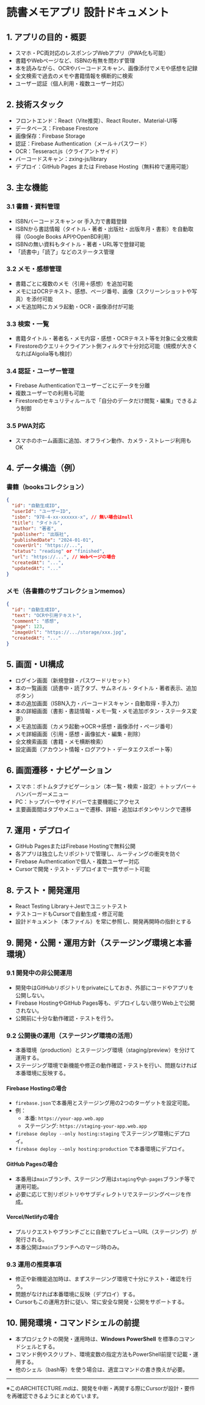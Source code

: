 # 読書メモアプリ 設計ドキュメント

## 1. アプリの目的・概要
- スマホ・PC両対応のレスポンシブWebアプリ（PWA化も可能）
- 書籍やWebページなど、ISBNの有無を問わず管理
- 本を読みながら、OCRやバーコードスキャン、画像添付でメモや感想を記録
- 全文検索で過去のメモや書籍情報を横断的に検索
- ユーザー認証（個人利用・複数ユーザー対応）

## 2. 技術スタック
- フロントエンド：React（Vite推奨）、React Router、Material-UI等
- データベース：Firebase Firestore
- 画像保存：Firebase Storage
- 認証：Firebase Authentication（メール＋パスワード）
- OCR：Tesseract.js（クライアントサイド）
- バーコードスキャン：zxing-js/library
- デプロイ：GitHub Pages または Firebase Hosting（無料枠で運用可能）

## 3. 主な機能
### 3.1 書籍・資料管理
- ISBNバーコードスキャン or 手入力で書籍登録
- ISBNから書誌情報（タイトル・著者・出版社・出版年月・書影）を自動取得（Google Books APIやOpenBD利用）
- ISBNの無い資料もタイトル・著者・URL等で登録可能
- 「読書中」「読了」などのステータス管理

### 3.2 メモ・感想管理
- 書籍ごとに複数のメモ（引用＋感想）を追加可能
- メモにはOCRテキスト、感想、ページ番号、画像（スクリーンショットや写真）を添付可能
- メモ追加時にカメラ起動・OCR・画像添付が可能

### 3.3 検索・一覧
- 書籍タイトル・著者名・メモ内容・感想・OCRテキスト等を対象に全文検索
- Firestoreのクエリ＋クライアント側フィルタで十分対応可能（規模が大きくなればAlgolia等も検討）

### 3.4 認証・ユーザー管理
- Firebase Authenticationでユーザーごとにデータを分離
- 複数ユーザーでの利用も可能
- Firestoreのセキュリティルールで「自分のデータだけ閲覧・編集」できるよう制御

### 3.5 PWA対応
- スマホのホーム画面に追加、オフライン動作、カメラ・ストレージ利用もOK

## 4. データ構造（例）
### 書籍（booksコレクション）
```json
{
  "id": "自動生成ID",
  "userId": "ユーザーID",
  "isbn": "978-4-xx-xxxxxx-x", // 無い場合はnull
  "title": "タイトル",
  "author": "著者",
  "publisher": "出版社",
  "publishedDate": "2024-01-01",
  "coverUrl": "https://...",
  "status": "reading" or "finished",
  "url": "https://...", // Webページの場合
  "createdAt": "...",
  "updatedAt": "..."
}
```

### メモ（各書籍のサブコレクションmemos）
```json
{
  "id": "自動生成ID",
  "text": "OCRや引用テキスト",
  "comment": "感想",
  "page": 123,
  "imageUrl": "https://.../storage/xxx.jpg",
  "createdAt": "..."
}
```

## 5. 画面・UI構成
- ログイン画面（新規登録・パスワードリセット）
- 本の一覧画面（読書中・読了タブ、サムネイル・タイトル・著者表示、追加ボタン）
- 本の追加画面（ISBN入力・バーコードスキャン・自動取得・手入力）
- 本の詳細画面（書影・書誌情報・メモ一覧・メモ追加ボタン・ステータス変更）
- メモ追加画面（カメラ起動→OCR→感想・画像添付・ページ番号）
- メモ詳細画面（引用・感想・画像拡大・編集・削除）
- 全文検索画面（書籍・メモ横断検索）
- 設定画面（アカウント情報・ログアウト・データエクスポート等）

## 6. 画面遷移・ナビゲーション
- スマホ：ボトムタブナビゲーション（本一覧・検索・設定）＋トップバー＋ハンバーガーメニュー
- PC：トップバーやサイドバーで主要機能にアクセス
- 主要画面間はタブやメニューで遷移、詳細・追加はボタンやリンクで遷移

## 7. 運用・デプロイ
- GitHub PagesまたはFirebase Hostingで無料公開
- 各アプリは独立したリポジトリで管理し、ルーティングの衝突を防ぐ
- Firebase Authenticationで個人・複数ユーザー対応
- Cursorで開発・テスト・デプロイまで一貫サポート可能

## 8. テスト・開発運用
- React Testing Library＋Jestでユニットテスト
- テストコードもCursorで自動生成・修正可能
- 設計ドキュメント（本ファイル）を常に参照し、開発再開時の指針とする

## 9. 開発・公開・運用方針（ステージング環境と本番環境）

### 9.1 開発中の非公開運用
- 開発中はGitHubリポジトリをprivateにしておき、外部にコードやアプリを公開しない。
- Firebase HostingやGitHub Pages等も、デプロイしない限りWeb上で公開されない。
- 公開前に十分な動作確認・テストを行う。

### 9.2 公開後の運用（ステージング環境の活用）
- 本番環境（production）とステージング環境（staging/preview）を分けて運用する。
- ステージング環境で新機能や修正の動作確認・テストを行い、問題なければ本番環境に反映する。

#### Firebase Hostingの場合
- `firebase.json`で本番用とステージング用の2つのターゲットを設定可能。
- 例：
  - 本番: `https://your-app.web.app`
  - ステージング: `https://staging-your-app.web.app`
- `firebase deploy --only hosting:staging` でステージング環境にデプロイ。
- `firebase deploy --only hosting:production` で本番環境にデプロイ。

#### GitHub Pagesの場合
- 本番用は`main`ブランチ、ステージング用は`staging`や`gh-pages`ブランチ等で運用可能。
- 必要に応じて別リポジトリやサブディレクトリでステージングページを作成。

#### Vercel/Netlifyの場合
- プルリクエストやブランチごとに自動でプレビューURL（ステージング）が発行される。
- 本番公開は`main`ブランチへのマージ時のみ。

### 9.3 運用の推奨事項
- 修正や新機能追加時は、まずステージング環境で十分にテスト・確認を行う。
- 問題がなければ本番環境に反映（デプロイ）する。
- Cursorもこの運用方針に従い、常に安全な開発・公開をサポートする。

## 10. 開発環境・コマンドシェルの前提

- 本プロジェクトの開発・運用時は、**Windows PowerShell** を標準のコマンドシェルとする。
- コマンド例やスクリプト、環境変数の指定方法もPowerShell前提で記載・運用する。
- 他のシェル（bash等）を使う場合は、適宜コマンドの書き換えが必要。

---

※このARCHITECTURE.mdは、開発を中断・再開する際にCursorが設計・要件を再確認できるようにまとめています。 